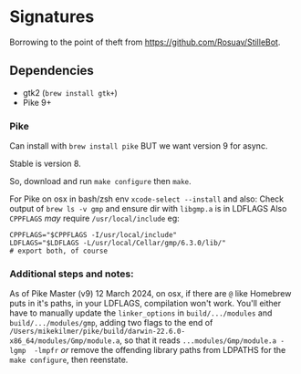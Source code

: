 # Signatures

Borrowing to the point of theft from https://github.com/Rosuav/StilleBot.

## Dependencies
  * gtk2 (`brew install gtk+`)
  * Pike 9+

### Pike

Can install with `brew install pike` BUT we want version 9 for async.

Stable is version 8.

So, download and run `make configure` then `make`.

For Pike on osx in bash/zsh env `xcode-select --install` and also:
Check output of `brew ls -v gmp` and ensure dir with `libgmp.a` is in LDFLAGS
Also `CPPFLAGS` _may_ require `/usr/local/include`
eg:
```
CPPFLAGS="$CPPFLAGS -I/usr/local/include"
LDFLAGS="$LDFLAGS -L/usr/local/Cellar/gmp/6.3.0/lib/"
# export both, of course
```

### Additional steps and notes:

As of Pike Master (v9) 12 March 2024, on osx, if there are `@` like Homebrew puts in it's paths,
in your LDFLAGS, compilation won't work. You'll either have to manually update the
`linker_options` in `build/.../modules` and `build/.../modules/gmp`, adding two flags
to the end of `/Users/mikekilmer/pike/build/darwin-22.6.0-x86_64/modules/Gmp/module.a`,
so that it reads `...modules/Gmp/module.a -lgmp  -lmpfr` _or_ remove the offending
library paths from LDPATHS for the `make configure`, then reenstate.
